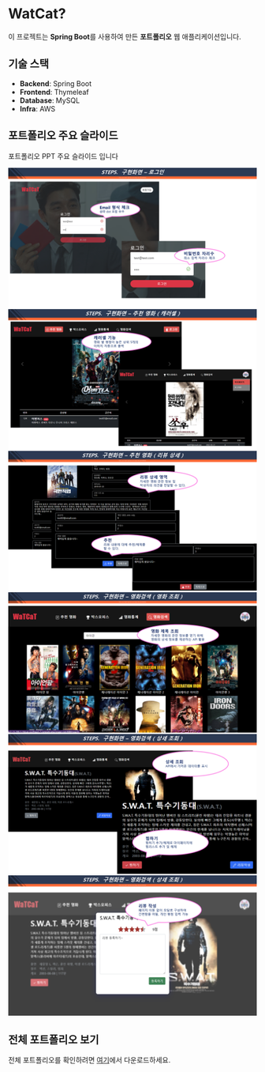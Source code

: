 # WatCat?

이 프로젝트는 **Spring Boot**를 사용하여 만든 **포트폴리오** 웹 애플리케이션입니다.

## 기술 스택

- **Backend**: Spring Boot
- **Frontend**: Thymeleaf
- **Database**: MySQL
- **Infra**: AWS

## 포트폴리오 주요 슬라이드

포트폴리오 PPT 주요 슬라이드 입니다

![Slide 1](./slides/slide33.png)
![Slide 1](./slides/slide36.png)
![Slide 1](./slides/slide39.png)
![Slide 1](./slides/slide43.png)
![Slide 1](./slides/slide44.png)
![Slide 1](./slides/slide45.png)

## 전체 포트폴리오 보기
전체 포트폴리오를 확인하려면 [여기](./WatCat.pdf)에서 다운로드하세요.

